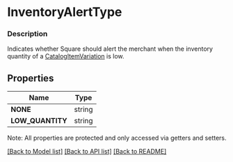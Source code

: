 # InventoryAlertType

### Description

Indicates whether Square should alert the merchant when the inventory quantity of a [CatalogItemVariation](#type-catalogitemvariation) is low.

## Properties
Name | Type
------------ | -------------
**NONE** | string
**LOW_QUANTITY** | string

Note: All properties are protected and only accessed via getters and setters.

[[Back to Model list]](../../README.md#documentation-for-models) [[Back to API list]](../../README.md#documentation-for-api-endpoints) [[Back to README]](../../README.md)

